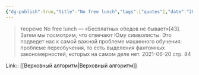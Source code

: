 ```yaml
---
{"dg-publish":true,"title":"No free lunch","tags":["quotes"],"date":"2021-06-20T20:44:00+04:00","modified_at":"2023-01-08T20:31:15+04:00","permalink":"/quotes/202106202044/","dgHomeLink":false,"dgPassFrontmatter":true}
---
```



> теореме No free lunch — «Бесплатных обедов не бывает»[43]. Затем мы посмотрим, что отвечают Юму символисты. Это подведет нас к самой важной проблеме машинного обучения: проблеме переобучения, то есть выделения фантомных закономерностей, которых на самом деле нет.
	2021-06-20 стр. 84

Link:: [[Верховный алгоритм|Верховный алгоритм]]
